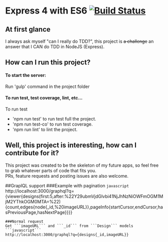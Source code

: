 # Express 4 with ES6 [![Build Status](https://travis-ci.org/khanghoang/Express4-ES6.svg?branch=master)](https://travis-ci.org/khanghoang/Express4-ES6)

## At first glance
I always ask myself "can I really do TDD?", this project is ~~a challenge~~ an answer that I CAN do TDD in NodeJS (Express).
## How can I run this project?
#### To start the server:
Run 'gulp' command in the project folder
#### To run test, test coverage, lint, etc...
To run test
 - 'npm run test' to run test full the project.
 - 'npm run test-co' to run test coverage.
 - 'npm run lint' to lint the project.  

## Well, this project is interesting, how can I contribute for it?
This project was created to be the skeleton of my future apps, so feel free to grab whatever parts of code that fits you.  
PRs, feature requests and posting issues are also welcome.  

##GraplQL support
###Example with pagination
```javascript```
http://localhost:3000/graphql?q={viewer{designs(first:5,after:%22Y29ubmVjdGlvbi41NjJhNzNiOWFmOGM1MjM2YThkOGM0MTA=%22){count,edges{node{_id,%20imageURL}},pageInfo{startCursor,endCursor,hasPreviousPage,hasNextPage}}}}
```
###Normal request
Get ```imageURL``` and ```_id``` from ```Design``` models
```javascript```
http://localhost:3000/graphql?q={designs{_id,imageURL}}
```
